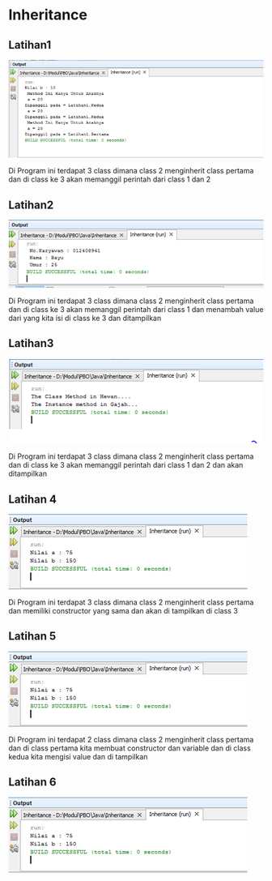 # Inheritance

## Latihan1
![alt text](Test.PNG )

Di Program ini terdapat 3 class dimana class 2 menginherit class 
pertama dan di class ke 3 akan memanggil perintah dari class 1 dan 2

## Latihan2
![alt text](Employee.PNG)

Di Program ini terdapat 3 class dimana class 2 menginherit class 
pertama dan di class ke 3 akan memanggil perintah dari class 1 dan menambah value dari yang kita isi di class ke 3 dan ditampilkan

## Latihan3
![alt text](Gajah.PNG)

Di Program ini terdapat 3 class dimana class 2 menginherit class 
pertama dan di class ke 3 akan memanggil perintah dari class 1 dan 2 dan akan ditampilkan 

## Latihan 4
![alt text](override.PNG)

Di Program ini terdapat 3 class dimana class 2 menginherit class 
pertama dan memiliki constructor yang sama dan akan di tampilkan di class 3

## Latihan 5
![alt text](override.PNG)

Di Program ini terdapat 2 class dimana class 2 menginherit class 
pertama dan di class pertama kita membuat constructor dan variable dan di class kedua kita mengisi value dan di tampilkan

## Latihan 6
![alt text](override.PNG)




